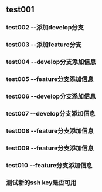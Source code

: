 ##  test001

###  test002 --添加develop分支

###  test003 --添加feature分支

###  test004 --develop分支添加信息

###  test005 --feature分支添加信息

###  test006 --develop分支添加信息

###  test007 --develop分支添加信息

###  test008 --feature分支添加信息

###  test009 --feature分支添加信息

###  test010 --feature分支添加信息

### 测试新的ssh key是否可用
